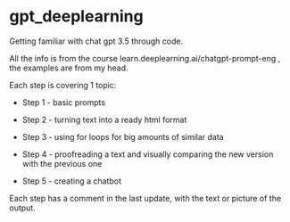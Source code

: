 # gpt_deeplearning
Getting familiar with chat gpt 3.5 through code. 

All the info is from the course learn.deeplearning.ai/chatgpt-prompt-eng , the examples are from my head.

Each step is covering 1 topic:

- Step 1 - basic prompts

- Step 2 - turning text into a ready html format

- Step 3 - using for loops for big amounts of similar data

- Step 4 - proofreading a text and visually comparing the new version with the previous one

- Step 5 - creating a chatbot 

Each step has a comment in the last update, with the text or picture of the output.

